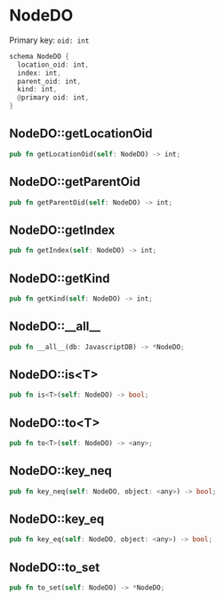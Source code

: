 # NodeDO

Primary key: `oid: int`

```rust
schema NodeDO {
  location_oid: int,
  index: int,
  parent_oid: int,
  kind: int,
  @primary oid: int,
}
```
## NodeDO::getLocationOid

```rust
pub fn getLocationOid(self: NodeDO) -> int;
```
## NodeDO::getParentOid

```rust
pub fn getParentOid(self: NodeDO) -> int;
```
## NodeDO::getIndex

```rust
pub fn getIndex(self: NodeDO) -> int;
```
## NodeDO::getKind

```rust
pub fn getKind(self: NodeDO) -> int;
```
## NodeDO::\_\_all\_\_

```rust
pub fn __all__(db: JavascriptDB) -> *NodeDO;
```
## NodeDO::is\<T\>

```rust
pub fn is<T>(self: NodeDO) -> bool;
```
## NodeDO::to\<T\>

```rust
pub fn to<T>(self: NodeDO) -> <any>;
```
## NodeDO::key\_neq

```rust
pub fn key_neq(self: NodeDO, object: <any>) -> bool;
```
## NodeDO::key\_eq

```rust
pub fn key_eq(self: NodeDO, object: <any>) -> bool;
```
## NodeDO::to\_set

```rust
pub fn to_set(self: NodeDO) -> *NodeDO;
```
